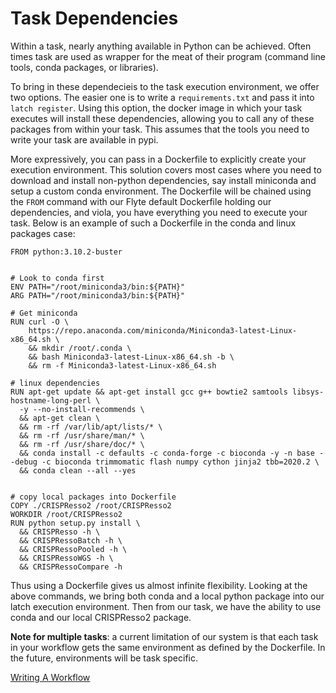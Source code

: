 # Task Dependencies

Within a task, nearly anything available in Python can be achieved. Often times task are used as wrapper for the meat of their program (command line tools, conda packages, or libraries).

To bring in these dependecieis to the task execution environment, we offer two options. The easier one is to write a `requirements.txt` and pass it into `latch register`. Using this option, the docker image in which your task executes will install these dependencies, allowing you to call any of these packages from within your task. This assumes that the tools you need to write your task are available in pypi.

More expressively, you can pass in a Dockerfile to explicitly create your execution environment. This solution covers most cases where you need to download and install non-python dependencies, say install miniconda and setup a custom conda environment. The Dockerfile will be chained using the `FROM` command with our Flyte default Dockerfile holding our dependencies, and viola, you have everything you need to execute your task. Below is an example of such a Dockerfile in the conda and linux packages case:

```
FROM python:3.10.2-buster


# Look to conda first
ENV PATH="/root/miniconda3/bin:${PATH}"
ARG PATH="/root/miniconda3/bin:${PATH}"

# Get miniconda
RUN curl -O \
    https://repo.anaconda.com/miniconda/Miniconda3-latest-Linux-x86_64.sh \
    && mkdir /root/.conda \
    && bash Miniconda3-latest-Linux-x86_64.sh -b \
    && rm -f Miniconda3-latest-Linux-x86_64.sh

# linux dependencies
RUN apt-get update && apt-get install gcc g++ bowtie2 samtools libsys-hostname-long-perl \
  -y --no-install-recommends \
  && apt-get clean \
  && rm -rf /var/lib/apt/lists/* \
  && rm -rf /usr/share/man/* \
  && rm -rf /usr/share/doc/* \
  && conda install -c defaults -c conda-forge -c bioconda -y -n base --debug -c bioconda trimmomatic flash numpy cython jinja2 tbb=2020.2 \
  && conda clean --all --yes


# copy local packages into Dockerfile
COPY ./CRISPResso2 /root/CRISPResso2
WORKDIR /root/CRISPResso2
RUN python setup.py install \
  && CRISPResso -h \
  && CRISPRessoBatch -h \
  && CRISPRessoPooled -h \
  && CRISPRessoWGS -h \
  && CRISPRessoCompare -h
```

Thus using a Dockerfile gives us almost infinite flexibility. Looking at the above commands, we bring both conda and a local python package into our latch execution environment. Then from our task, we have the ability to use conda and our local CRISPResso2 package.

**Note for multiple tasks**: a current limitation of our system is that each task in your workflow gets the same environment as defined by the Dockerfile. In the future, environments will be task specific.

[Writing A Workflow](writing_a_workflow)
